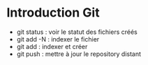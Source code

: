 # Introduction Git

* git status : voir le statut des fichiers créés
* git add -N : indexer le fichier
* git add : indexer et créer
* git push : mettre à jour le repository distant